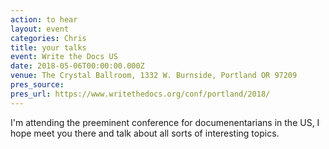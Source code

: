 ```yaml
---
action: to hear
layout: event
categories: Chris
title: your talks
event: Write the Docs US
date: 2018-05-06T00:00:00.000Z
venue: The Crystal Ballroom, 1332 W. Burnside, Portland OR 97209
pres_source:
pres_url: https://www.writethedocs.org/conf/portland/2018/
---
```


I'm attending the preeminent conference for documenentarians in the US, I hope meet you there and talk about all sorts of interesting topics.

